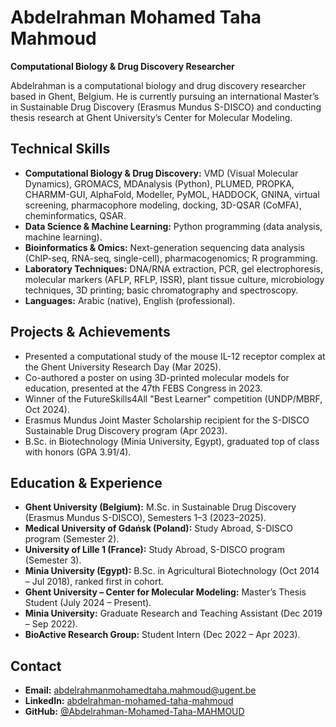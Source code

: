 # Abdelrahman Mohamed Taha Mahmoud

**Computational Biology & Drug Discovery Researcher**

Abdelrahman is a computational biology and drug discovery researcher based in Ghent, Belgium. He is currently pursuing an international Master’s in Sustainable Drug Discovery (Erasmus Mundus S-DISCO) and conducting thesis research at Ghent University’s Center for Molecular Modeling.

## Technical Skills

* **Computational Biology & Drug Discovery:** VMD (Visual Molecular Dynamics), GROMACS, MDAnalysis (Python), PLUMED, PROPKA, CHARMM-GUI, AlphaFold, Modeller, PyMOL, HADDOCK, GNINA, virtual screening, pharmacophore modeling, docking, 3D-QSAR (CoMFA), cheminformatics, QSAR.
* **Data Science & Machine Learning:** Python programming (data analysis, machine learning).
* **Bioinformatics & Omics:** Next-generation sequencing data analysis (ChIP-seq, RNA-seq, single-cell), pharmacogenomics; R programming.
* **Laboratory Techniques:** DNA/RNA extraction, PCR, gel electrophoresis, molecular markers (AFLP, RFLP, ISSR), plant tissue culture, microbiology techniques, 3D printing; basic chromatography and spectroscopy.
* **Languages:** Arabic (native), English (professional).

## Projects & Achievements

* Presented a computational study of the mouse IL-12 receptor complex at the Ghent University Research Day (Mar 2025).
* Co-authored a poster on using 3D-printed molecular models for education, presented at the 47th FEBS Congress in 2023.
* Winner of the FutureSkills4All "Best Learner" competition (UNDP/MBRF, Oct 2024).
* Erasmus Mundus Joint Master Scholarship recipient for the S-DISCO Sustainable Drug Discovery program (Apr 2023).
* B.Sc. in Biotechnology (Minia University, Egypt), graduated top of class with honors (GPA 3.91/4).

## Education & Experience

* **Ghent University (Belgium):** M.Sc. in Sustainable Drug Discovery (Erasmus Mundus S-DISCO), Semesters 1–3 (2023–2025).
* **Medical University of Gdańsk (Poland):** Study Abroad, S-DISCO program (Semester 2).
* **University of Lille 1 (France):** Study Abroad, S-DISCO program (Semester 3).
* **Minia University (Egypt):** B.Sc. in Agricultural Biotechnology (Oct 2014 – Jul 2018), ranked first in cohort.
* **Ghent University – Center for Molecular Modeling:** Master’s Thesis Student (July 2024 – Present).
* **Minia University:** Graduate Research and Teaching Assistant (Dec 2019 – Sep 2022).
* **BioActive Research Group:** Student Intern (Dec 2022 – Apr 2023).

## Contact

* **Email:** [abdelrahmanmohamedtaha.mahmoud@ugent.be](mailto:abdelrahmanmohamedtaha.mahmoud@ugent.be)
* **LinkedIn:** [abdelrahman-mohamed-taha-mahmoud](https://www.linkedin.com/in/abdelrahman-mohamed-taha-mahmoud)
* **GitHub:** [@Abdelrahman-Mohamed-Taha-MAHMOUD](https://github.com/Abdelrahman-Mohamed-Taha-MAHMOUD)
